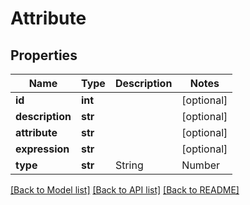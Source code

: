 # Attribute

## Properties
Name | Type | Description | Notes
------------ | ------------- | ------------- | -------------
**id** | **int** |  | [optional] 
**description** | **str** |  | [optional] 
**attribute** | **str** |  | [optional] 
**expression** | **str** |  | [optional] 
**type** | **str** | String|Number|Boolean | [optional] 

[[Back to Model list]](../README.md#documentation-for-models) [[Back to API list]](../README.md#documentation-for-api-endpoints) [[Back to README]](../README.md)


